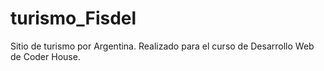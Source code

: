 # turismo_Fisdel
Sitio de turismo por Argentina.
Realizado para el curso de Desarrollo Web de Coder House.
